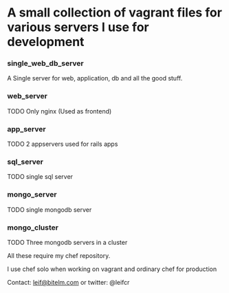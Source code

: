 # A small collection of vagrant files for various servers I use for development

### single_web_db_server
A Single server for web, application, db and all the good stuff.

### web_server
TODO
Only nginx (Used as frontend)

### app_server
TODO
2 appservers used for rails apps

### sql_server
TODO
single sql server

### mongo_server
TODO
single mongodb server

### mongo_cluster
TODO
Three mongodb servers in a cluster

All these require my chef repository.

I use chef solo when working on vagrant and ordinary chef for production


Contact:
leif@bitelm.com or twitter: @leifcr